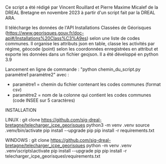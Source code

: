 Ce script a été rédigé par Vincent Rouillard et Pierre Maxime Micalef de la DREAL Bretagne en novembre 2023 à partir d'un script fait par la DREAL ARA.

Il télécharge les données de l'API Installations Classées de Géorisques (https://www.georisques.gouv.fr/doc-api#/Installations%20Class%C3%A9es) selon une liste de codes communes. 
Il organise les attributs json en table, classe les activités par régime, géocode (point) selon les coordonnées enregistrées en attribut et exporte les données dans un fichier geojson.
Il a été développé en python 3.9

Lancement en ligne de commande :
"python   chemin_du_script.py   paramètre1   paramètre2"
avec :
- paramètre1 = chemin du fichier contenant les codes communes (format csv)
- paramètre2 = nom de la colonne qui contient les codes communes (code INSEE sur 5 caractères)

INSTALLATION

LINUX :
git clone https://github.com/sig-dreal-bretagne/telecharger_icpe_georisques
python3 -m venv .venv
source .venv/bin/activate
pip install --upgrade pip
pip install -r requirements.txt

WINDOWS :
git clone https://github.com/sig-dreal-bretagne/telecharger_icpe_georisques
python -m venv .venv
.venv\scripts\activate
pip install --upgrade pip
pip install -r telecharger_icpe_georisques\requirements.txt

